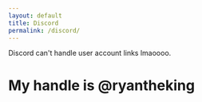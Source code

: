 ```yaml
---
layout: default
title: Discord
permalink: /discord/
---
```

Discord can't handle user account links lmaoooo.
# My handle is @ryantheking